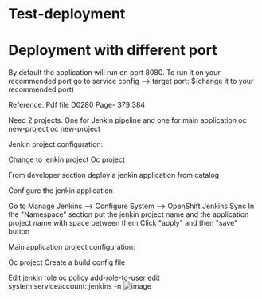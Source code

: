 # Test-deployment
# Deployment with different port
By default the application will run on port 8080. 
To run it on your recommended port go to service config --> target port: $(change it to your recommended port)

Reference: Pdf file D0280 Page- 379 384

Need 2 projects. One for Jenkin pipeline and one for main application
oc new-project <jenkin-project-name>
oc new-project <application-project-name>

Jenkin project configuration:

Change to jenkin project 
Oc project <jenkin-project-name>

From developer section deploy a jenkin application from catalog

Configure the jenkin application

Go to Manage Jenkins --> Configure System --> OpenShift Jenkins Sync
In the "Namespace" section put the jenkin project name and the application project name with space between them
Click "apply" and then "save" button 



  
Main application project configuration:

Oc project <application-project-name>
Create a build config file

Edit jenkin role
oc policy add-role-to-user edit system:serviceaccount:<jenkin-project-name>:jenkins -n <application-project-name>![image](https://user-images.githubusercontent.com/53283457/118635824-fdada280-b80e-11eb-9252-ac3695f92708.png)
